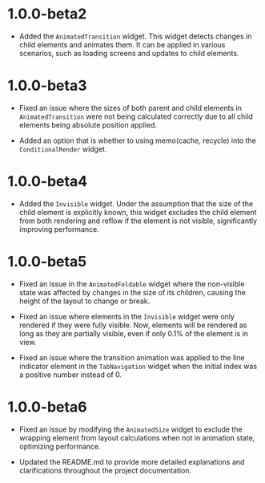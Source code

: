 # 1.0.0-beta2
- Added the `AnimatedTransition` widget. This widget detects changes in child elements and animates them. It can be applied in various scenarios, such as loading screens and updates to child elements.

# 1.0.0-beta3
- Fixed an issue where the sizes of both parent and child elements in `AnimatedTransition` were not being calculated correctly due to all child elements being absolute position applied.

- Added an option that is whether to using memo(cache, recycle) into the `ConditionalRender` widget.

# 1.0.0-beta4
- Added the `Invisible` widget. Under the assumption that the size of the child element is explicitly known, this widget excludes the child element from both rendering and reflow if the element is not visible, significantly improving performance.

# 1.0.0-beta5
- Fixed an issue in the `AnimatedFoldable` widget where the non-visible state was affected by changes in the size of its children, causing the height of the layout to change or break.

- Fixed an issue where elements in the `Invisible` widget were only rendered if they were fully visible. Now, elements will be rendered as long as they are partially visible, even if only 0.1% of the element is in view.

- Fixed an issue where the transition animation was applied to the line indicator element in the `TabNavigation` widget when the initial index was a positive number instead of 0.

# 1.0.0-beta6
- Fixed an issue by modifying the `AnimatedSize` widget to exclude the wrapping element from layout calculations when not in animation state, optimizing performance.

- Updated the README.md to provide more detailed explanations and clarifications throughout the project documentation.